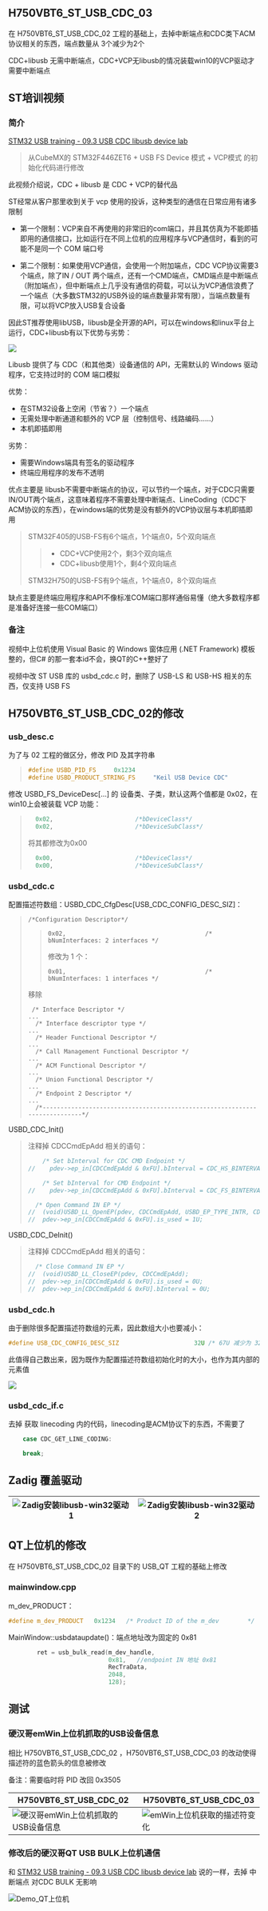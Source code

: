 ## H750VBT6_ST_USB_CDC_03

在 H750VBT6_ST_USB_CDC_02 工程的基础上，去掉中断端点和CDC类下ACM协议相关的东西，端点数量从 3个减少为2个

CDC+libusb 无需中断端点，CDC+VCP无libusb的情况装载win10的VCP驱动才需要中断端点

## ST培训视频

### 简介

[STM32 USB training - 09.3 USB CDC libusb device lab](https://www.youtube.com/watch?v=ft8LXVcYFRg&list=PLnMKNibPkDnFFRBVD206EfnnHhQZI4Hxa&index=12)

> 从CubeMX的 STM32F446ZET6 + USB FS Device 模式 + VCP模式 的初始化代码进行修改

此视频介绍说，CDC + libusb 是 CDC + VCP的替代品

ST经常从客户那里收到关于 vcp 使用的投诉，这种类型的通信在日常应用有诸多限制

- 第一个限制：VCP来自不再使用的非常旧的com端口，并且其仿真为不能即插即用的通信接口，比如运行在不同上位机的应用程序与VCP通信时，看到的可能不是同一个 COM 端口号

- 第二个限制：如果使用VCP通信，会使用一个附加端点，CDC VCP协议需要3个端点，除了IN / OUT 两个端点，还有一个CMD端点，CMD端点是中断端点（附加端点），但中断端点上几乎没有通信的荷载，可以认为VCP通信浪费了一个端点（大多数STM32的USB外设的端点数量非常有限），当端点数量有限，可以将VCP放入USB复合设备

因此ST推荐使用libUSB，libusb是全开源的API，可以在windows和linux平台上运行，CDC+libusb有以下优势与劣势：

![](Images/ST_CDC_libusb_1.0.png)

Libusb 提供了与 CDC（和其他类）设备通信的 API，无需默认的 Windows 驱动程序，它支持过时的 COM 端口模拟

优势：

+ 在STM32设备上空闲（节省？）一个端点
+ 无需处理中断通道和额外的 VCP 层（控制信号、线路编码……）
+ 本机即插即用

劣势：

- 需要Windows端具有签名的驱动程序
- 终端应用程序的发布不透明

优点主要是 libusb不需要中断端点的协议，可以节约一个端点，对于CDC只需要IN/OUT两个端点，这意味着程序不需要处理中断端点、LineCoding（CDC下ACM协议的东西），在windows端的优势是没有额外的VCP协议层与本机即插即用

> STM32F405的USB-FS有6个端点，1个端点0，5个双向端点
>
> > - CDC+VCP使用2个，剩3个双向端点
> > - CDC+libusb使用1个，剩4个双向端点
>
> STM32H750的USB-FS有9个端点，1个端点0，8个双向端点

缺点主要是终端应用程序和API不像标准COM端口那样通俗易懂（绝大多数程序都是准备好连接一些COM端口）

### 备注

视频中上位机使用 Visual Basic 的 Windows 窗体应用 (.NET Framework) 模板整的，但C# 的那一套本id不会，换QT的C++整好了

视频中改 ST USB  库的 usbd_cdc.c 时，删除了 USB-LS 和 USB-HS 相关的东西，仅支持 USB FS

## H750VBT6_ST_USB_CDC_02的修改

### usb_desc.c

为了与 02 工程的做区分，修改 PID 及其字符串

> ```c
> #define USBD_PID_FS     0x1234
> #define USBD_PRODUCT_STRING_FS     "Keil USB Device CDC"
> ```

修改 USBD_FS_DeviceDesc[...] 的 设备类、子类，默认这两个值都是 0x02，在win10上会被装载 VCP 功能：

> ```c
>   0x02,                       /*bDeviceClass*/
>   0x02,                       /*bDeviceSubClass*/
> ```
>
> 将其都修改为0x00
>
> ```c
>   0x00,                       /*bDeviceClass*/
>   0x00,                       /*bDeviceSubClass*/
> ```
>

### usbd_cdc.c

配置描述符数组：USBD_CDC_CfgDesc[USB_CDC_CONFIG_DESC_SIZ]：

> `/*Configuration Descriptor*/`
>
> > ```
> > 0x02,                                       /* bNumInterfaces: 2 interfaces */
> > ```
> >
> > 修改为 1 个：
> >
> > ```
> > 0x01,                                       /* bNumInterfaces: 1 interfaces */
> > ```
>
> 移除
>
> ```
>  /* Interface Descriptor */
> ...
>   /* Interface descriptor type */
> ...
>   /* Header Functional Descriptor */
> ...
>   /* Call Management Functional Descriptor */
> ...
>   /* ACM Functional Descriptor */
> ...
>   /* Union Functional Descriptor */
> ...
>   /* Endpoint 2 Descriptor */
> ...
>   /*---------------------------------------------------------------------------*/
> ```

USBD_CDC_Init()

> 注释掉  CDCCmdEpAdd 相关的语句：
>
> ```c
>     /* Set bInterval for CDC CMD Endpoint */
> //    pdev->ep_in[CDCCmdEpAdd & 0xFU].bInterval = CDC_HS_BINTERVAL;
> 
>     /* Set bInterval for CMD Endpoint */
> //    pdev->ep_in[CDCCmdEpAdd & 0xFU].bInterval = CDC_FS_BINTERVAL;
> 
>   /* Open Command IN EP */
> //  (void)USBD_LL_OpenEP(pdev, CDCCmdEpAdd, USBD_EP_TYPE_INTR, CDC_CMD_PACKET_SIZE);
> //  pdev->ep_in[CDCCmdEpAdd & 0xFU].is_used = 1U;
> ```

USBD_CDC_DeInit()

> 注释掉  CDCCmdEpAdd 相关的语句：
>
> ```c
>   /* Close Command IN EP */
> //  (void)USBD_LL_CloseEP(pdev, CDCCmdEpAdd);
> //  pdev->ep_in[CDCCmdEpAdd & 0xFU].is_used = 0U;
> //  pdev->ep_in[CDCCmdEpAdd & 0xFU].bInterval = 0U;
> ```

### usbd_cdc.h

由于删除很多配置描述符数组的元素，因此数组大小也要减小：

```c
#define USB_CDC_CONFIG_DESC_SIZ                     32U /* 67U 减少为 32U*/
```

此值得自己数出来，因为既作为配置描述符数组初始化时的大小，也作为其内部的元素值

![](Images/配置描述符大小：USB_CDC_CONFIG_DESC_SIZ宏.png)

### usbd_cdc_if.c

去掉 获取 linecoding 内的代码，linecoding是ACM协议下的东西，不需要了

```c
    case CDC_GET_LINE_CODING:

    break;
```

## Zadig 覆盖驱动

| ![Zadig安装libusb-win32驱动1](Images/Zadig安装libusb-win32驱动1.png) | ![Zadig安装libusb-win32驱动2](Images/Zadig安装libusb-win32驱动2.png) |
| ------------------------------------------------------------ | ------------------------------------------------------------ |

## QT上位机的修改

在 H750VBT6_ST_USB_CDC_02 目录下的 USB_QT 工程的基础上修改

### mainwindow.cpp

m_dev_PRODUCT：

```c
#define m_dev_PRODUCT   0x1234	 /* Product ID of the m_dev        */
```

MainWindow::usbdataupdate()：端点地址改为固定的 0x81

```c
        ret = usb_bulk_read(m_dev_handle,
                            0x81,   //endpoint IN 地址 0x81
                            RecTraData,
                            2048,
                            128);
```

## 测试

### 硬汉哥emWin上位机抓取的USB设备信息

相比 H750VBT6_ST_USB_CDC_02 ，H750VBT6_ST_USB_CDC_03 的改动使得描述符的蓝色箭头的信息被修改

备注：需要临时将 PID 改回 0x3505

| H750VBT6_ST_USB_CDC_02                                       | H750VBT6_ST_USB_CDC_03                                       |
| ------------------------------------------------------------ | ------------------------------------------------------------ |
| ![硬汉哥emWin上位机抓取的USB设备信息](../H750VBT6_ST_USB_CDC_02/Images/硬汉哥emWin上位机抓取的USB设备信息.png) | ![emWin上位机获取的描述符变化](Images/emWin上位机获取的描述符变化.png) |

### 修改后的硬汉哥QT USB BULK上位机通信

和 [STM32 USB training - 09.3 USB CDC libusb device lab](https://www.youtube.com/watch?v=ft8LXVcYFRg&list=PLnMKNibPkDnFFRBVD206EfnnHhQZI4Hxa&index=12) 说的一样，去掉 中断端点 对CDC BULK 无影响

![Demo_QT上位机](Images/Demo_QT上位机.png)